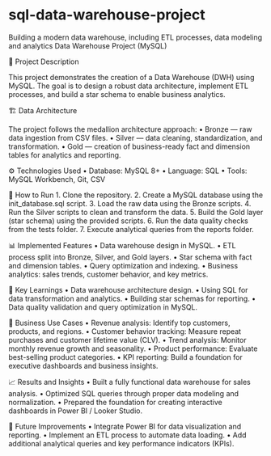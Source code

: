 # sql-data-warehouse-project
Building a modern data warehouse, including ETL processes, data modeling and analytics
Data Warehouse Project (MySQL)

📌 Project Description

This project demonstrates the creation of a Data Warehouse (DWH) using MySQL.
The goal is to design a robust data architecture, implement ETL processes, and build a star schema to enable business analytics.

🏗 Data Architecture

The project follows the medallion architecture approach:
	•	Bronze — raw data ingestion from CSV files.
	•	Silver — data cleaning, standardization, and transformation.
	•	Gold — creation of business-ready fact and dimension tables for analytics and reporting.

⚙️ Technologies Used
	•	Database: MySQL 8+
	•	Language: SQL
	•	Tools: MySQL Workbench, Git, CSV

🚀 How to Run
	1.	Clone the repository.
	2.	Create a MySQL database using the init_database.sql script.
	3.	Load the raw data using the Bronze scripts.
	4.	Run the Silver scripts to clean and transform the data.
	5.	Build the Gold layer (star schema) using the provided scripts.
	6.	Run the data quality checks from the tests folder.
	7.	Execute analytical queries from the reports folder.

📊 Implemented Features
	•	Data warehouse design in MySQL.
	•	ETL process split into Bronze, Silver, and Gold layers.
	•	Star schema with fact and dimension tables.
	•	Query optimization and indexing.
	•	Business analytics: sales trends, customer behavior, and key metrics.

🧠 Key Learnings
	•	Data warehouse architecture design.
	•	Using SQL for data transformation and analytics.
	•	Building star schemas for reporting.
	•	Data quality validation and query optimization in MySQL.

 💼 Business Use Cases
	•	Revenue analysis: Identify top customers, products, and regions.
	•	Customer behavior tracking: Measure repeat purchases and customer lifetime value (CLV).
	•	Trend analysis: Monitor monthly revenue growth and seasonality.
	•	Product performance: Evaluate best-selling product categories.
	•	KPI reporting: Build a foundation for executive dashboards and business insights.

 📈 Results and Insights
	•	Built a fully functional data warehouse for sales analysis.
	•	Optimized SQL queries through proper data modeling and normalization.
	•	Prepared the foundation for creating interactive dashboards in Power BI / Looker Studio.

 🚀 Future Improvements
	•	Integrate Power BI for data visualization and reporting.
	•	Implement an ETL process to automate data loading.
	•	Add additional analytical queries and key performance indicators (KPIs).
